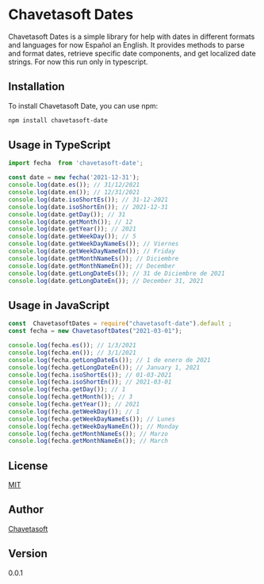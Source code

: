 # Chavetasoft Dates

Chavetasoft Dates is a  simple library for help with dates in different formats and languages for now Español an English. It provides methods to parse and format dates, retrieve specific date components, and get localized date strings.
For now this run only in typescript.

## Installation

To install Chavetasoft Date, you can use npm:
  
  ```bash
  npm install chavetasoft-date
  ```

 ## Usage in TypeScript
  
  ```typescript
import fecha  from 'chavetasoft-date';

const date = new fecha('2021-12-31');
console.log(date.es()); // 31/12/2021
console.log(date.en()); // 12/31/2021
console.log(date.isoShortEs()); // 31-12-2021
console.log(date.isoShortEn()); // 2021-12-31
console.log(date.getDay()); // 31
console.log(date.getMonth()); // 12
console.log(date.getYear()); // 2021
console.log(date.getWeekDay()); // 5
console.log(date.getWeekDayNameEs()); // Viernes
console.log(date.getWeekDayNameEn()); // Friday
console.log(date.getMonthNameEs()); // Diciembre
console.log(date.getMonthNameEn()); // December
console.log(date.getLongDateEs()); // 31 de Diciembre de 2021
console.log(date.getLongDateEn()); // December 31, 2021


```
## Usage in JavaScript
  
  ```javascript
const  ChavetasoftDates = require("chavetasoft-date").default ;
const fecha = new ChavetasoftDates("2021-03-01");

console.log(fecha.es()); // 1/3/2021
console.log(fecha.en()); // 3/1/2021
console.log(fecha.getLongDateEs()); // 1 de enero de 2021
console.log(fecha.getLongDateEn()); // January 1, 2021
console.log(fecha.isoShortEs()); // 01-03-2021
console.log(fecha.isoShortEn()); // 2021-03-01  
console.log(fecha.getDay()); // 1
console.log(fecha.getMonth()); // 3 
console.log(fecha.getYear()); // 2021 
console.log(fecha.getWeekDay()); // 1
console.log(fecha.getWeekDayNameEs()); // Lunes
console.log(fecha.getWeekDayNameEn()); // Monday
console.log(fecha.getMonthNameEs()); // Marzo
console.log(fecha.getMonthNameEn()); // March
```


## License
[MIT](https://choosealicense.com/licenses/mit/)

## Author
[Chavetasoft](https://luisvilar.netlify.app/)

## Version
  0.0.1
